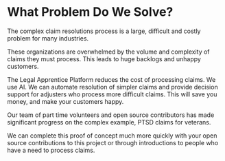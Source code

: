 # What Problem Do We Solve?

The complex claim resolutions process is a large, difficult and costly problem for many industries.

These organizations are overwhelmed by the volume and complexity of claims they must process.  This leads to huge backlogs and unhappy customers.  

The Legal Apprentice Platform reduces the cost of processing claims.  We use AI.  We can automate resolution of simpler claims and provide decision support for adjusters who process more difficult claims. This will save you money, and make your customers happy.

Our team of part time volunteers and open source contributors has made significant progress on the complex example, PTSD claims for veterans.

We can complete this proof of concept much more quickly with your open source contributions to this project or through introductions to people who have a need to process claims. 
